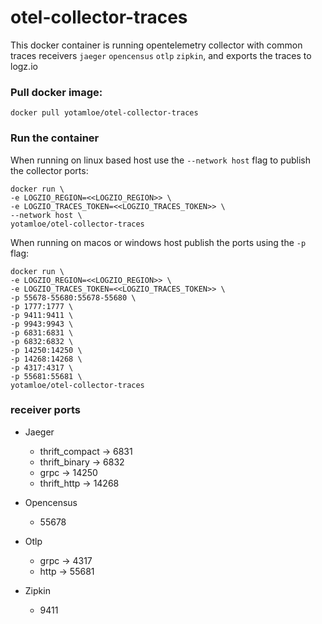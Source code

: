 # otel-collector-traces
This docker container is running opentelemetry collector with common traces receivers `jaeger` `opencensus` `otlp` `zipkin`, and exports the traces to logz.io

### Pull docker image:
```
docker pull yotamloe/otel-collector-traces
```
### Run the container
When running on linux based host use the `--network host` flag to publish the collector ports:
```
docker run \
-e LOGZIO_REGION=<<LOGZIO_REGION>> \
-e LOGZIO_TRACES_TOKEN=<<LOGZIO_TRACES_TOKEN>> \
--network host \
yotamloe/otel-collector-traces
```
When running on macos or windows host publish the ports using the `-p` flag:
```
docker run \
-e LOGZIO_REGION=<<LOGZIO_REGION>> \
-e LOGZIO_TRACES_TOKEN=<<LOGZIO_TRACES_TOKEN>> \
-p 55678-55680:55678-55680 \
-p 1777:1777 \
-p 9411:9411 \
-p 9943:9943 \
-p 6831:6831 \
-p 6832:6832 \
-p 14250:14250 \
-p 14268:14268 \
-p 4317:4317 \
-p 55681:55681 \
yotamloe/otel-collector-traces
```
### receiver ports
- Jaeger
    - thrift_compact -> 6831
    - thrift_binary -> 6832
    - grpc -> 14250
    - thrift_http -> 14268

- Opencensus
    - 55678
    
- Otlp
    - grpc -> 4317
    - http -> 55681

- Zipkin
    - 9411


